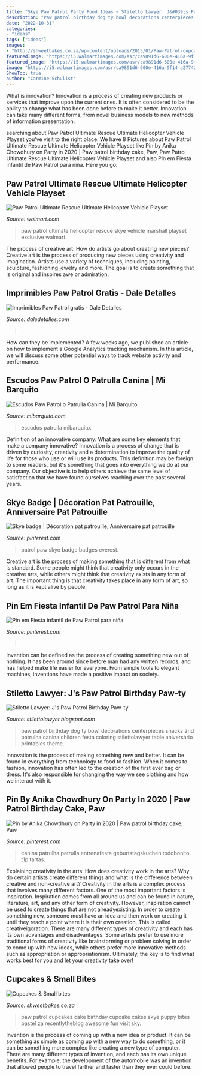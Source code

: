 ```yaml
---
title: "Skye Paw Patrol Party Food Ideas ~ Stiletto Lawyer: J&#039;s Paw Patrol Birthday Paw-ty"
description: "Paw patrol birthday dog ty bowl decorations centerpieces snacks 2nd patrulha canina children festa coloring stilettolawyer table aniversário printables theme"
date: "2022-10-31"
categories:
- "ideas"
tags: ["ideas"]
images:
- "http://shweetbakes.co.za/wp-content/uploads/2015/01/Paw-Patrol-cupcakes.jpg"
featuredImage: "https://i5.walmartimages.com/asr/ca9891d6-600e-416a-9f14-a27742600fe4_1.5ce67736d0e94392d4c8cd884d17b0ad.jpeg"
featured_image: "https://i5.walmartimages.com/asr/ca9891d6-600e-416a-9f14-a27742600fe4_1.5ce67736d0e94392d4c8cd884d17b0ad.jpeg"
image: "https://i5.walmartimages.com/asr/ca9891d6-600e-416a-9f14-a27742600fe4_1.5ce67736d0e94392d4c8cd884d17b0ad.jpeg"
ShowToc: true
author: "Carmine Schulist"
---
```



What is innovation?
Innovation is a process of creating new products or services that improve upon the current ones. It is often considered to be the ability to change what has been done before to make it better. Innovation can take many different forms, from novel business models to new methods of information presentation.

	

		
searching about Paw Patrol Ultimate Rescue Ultimate Helicopter Vehicle Playset you've visit to the right place. We have 8 Pictures about Paw Patrol Ultimate Rescue Ultimate Helicopter Vehicle Playset like Pin by Anika Chowdhury on Party in 2020 | Paw patrol birthday cake, Paw, Paw Patrol Ultimate Rescue Ultimate Helicopter Vehicle Playset and also Pin em Fiesta infantil de Paw Patrol para niña. Here you go:
		
    
## Paw Patrol Ultimate Rescue Ultimate Helicopter Vehicle Playset

<img loading=lazy src="https://i5.walmartimages.com/asr/ca9891d6-600e-416a-9f14-a27742600fe4_1.5ce67736d0e94392d4c8cd884d17b0ad.jpeg" onerror="this.onerror=null;this.src='https://tse1.mm.bing.net/th?id=OIP.QMNK4fdtN-f2-EfeItYIUwHaGu&amp;pid=15.1';" alt="Paw Patrol Ultimate Rescue Ultimate Helicopter Vehicle Playset">

_Source: walmart.com_

>paw patrol ultimate helicopter rescue skye vehicle marshall playset exclusive walmart. 

	

The process of creative art: How do artists go about creating new pieces?
Creative art is the process of producing new pieces using creativity and imagination. Artists use a variety of techniques, including painting, sculpture, fashioning jewelry and more. The goal is to create something that is original and inspires awe or admiration.

    
## Imprimibles Paw Patrol Gratis - Dale Detalles

<img loading=lazy src="https://i1.wp.com/www.daledetalles.com/wp-content/uploads/2016/03/paw-patrol26.png" onerror="this.onerror=null;this.src='https://tse3.mm.bing.net/th?id=OIP.b-uZ1m0btzOzW1ce2dYoKgHaHs&amp;pid=15.1';" alt="Imprimibles Paw Patrol gratis - Dale Detalles">

_Source: daledetalles.com_

>. 

	

How can they be implemented?
A few weeks ago, we published an article on how to implement a Google Analytics tracking mechanism. In this article, we will discuss some other potential ways to track website activity and performance.

    
## Escudos Paw Patrol O Patrulla Canina | Mi Barquito

<img loading=lazy src="https://i2.wp.com/mibarquito.com/wp-content/uploads/2017/11/Badge-Paw-Patrol-Escudo-Rocky.png?ssl=1" onerror="this.onerror=null;this.src='https://tse3.mm.bing.net/th?id=OIP.jNb5huYg_r-ZzAu6rVvrNwAAAA&amp;pid=15.1';" alt="Escudos Paw Patrol o Patrulla Canina | Mi Barquito">

_Source: mibarquito.com_

>escudos patrulla mibarquito. 

	

Definition of an innovative company: What are some key elements that make a company innovative?
Innovation is a process of change that is driven by curiosity, creativity and a determination to improve the quality of life for those who use or will use its products. This definition may be foreign to some readers, but it's something that goes into everything we do at our company. Our objective is to help others achieve the same level of satisfaction that we have found ourselves reaching over the past several years.

    
## Skye Badge | Décoration Pat Patrouille, Anniversaire Pat Patrouille

<img loading=lazy src="https://i.pinimg.com/736x/c7/4a/2d/c74a2dd0f3e6bf80c012330925291d7f--paw-patrol-badges.jpg" onerror="this.onerror=null;this.src='https://tse2.mm.bing.net/th?id=OIP.z3VbL-dCWlY0mjf6woz2gAHaIY&amp;pid=15.1';" alt="Skye badge | Décoration pat patrouille, Anniversaire pat patrouille">

_Source: pinterest.com_

>patrol paw skye badge badges everest. 

	

Creative art is the process of making something that is different from what is standard. Some people might think that creativity only occurs in the creative arts, while others might think that creativity exists in any form of art. The important thing is that creativity takes place in any form of art, so long as it is kept alive by people.

    
## Pin Em Fiesta Infantil De Paw Patrol Para Niña

<img loading=lazy src="https://i.pinimg.com/736x/b4/b2/61/b4b261c9a2bb5251085e2718d1d1e2e0.jpg" onerror="this.onerror=null;this.src='https://tse1.mm.bing.net/th?id=OIP.XhM3TQzHsOZMprpMwdI8CQHaJ2&amp;pid=15.1';" alt="Pin em Fiesta infantil de Paw Patrol para niña">

_Source: pinterest.com_

>. 

	

Invention can be defined as the process of creating something new out of nothing. It has been around since before man had any written records, and has helped make life easier for everyone. From simple tools to elegant machines, inventions have made a positive impact on society.

    
## Stiletto Lawyer: J&#039;s Paw Patrol Birthday Paw-ty

<img loading=lazy src="http://3.bp.blogspot.com/-es0Q2qKWjow/VHF7bh9rrDI/AAAAAAAAB0Q/siE0rGQGX1c/s1600/Jake&#039;s%2B4th%2BBday%2BParty%2B4.30.14%2B459.JPG" onerror="this.onerror=null;this.src='https://tse3.mm.bing.net/th?id=OIP.42jJEscnTIvhZbX0_gELEAHaLH&amp;pid=15.1';" alt="Stiletto Lawyer: J&#039;s Paw Patrol Birthday Paw-ty">

_Source: stilettolawyer.blogspot.com_

>paw patrol birthday dog ty bowl decorations centerpieces snacks 2nd patrulha canina children festa coloring stilettolawyer table aniversário printables theme. 

	

Innovation is the process of making something new and better. It can be found in everything from technology to food to fashion. When it comes to fashion, innovation has often led to the creation of the first ever bag or dress. It's also responsible for changing the way we see clothing and how we interact with it.

    
## Pin By Anika Chowdhury On Party In 2020 | Paw Patrol Birthday Cake, Paw

<img loading=lazy src="https://i.pinimg.com/736x/40/bd/b5/40bdb554ad354bc0f23edae61ec40a55.jpg" onerror="this.onerror=null;this.src='https://tse2.mm.bing.net/th?id=OIP._gTJTw1NUgFojC3a4QPXKgHaJQ&amp;pid=15.1';" alt="Pin by Anika Chowdhury on Party in 2020 | Paw patrol birthday cake, Paw">

_Source: pinterest.com_

>canina patrulha patrulla entrenafesta geburtstagskuchen todobonito t1p tartas. 

	

Explaining creativity in the arts: How does creativity work in the arts? Why do certain artists create different things and what is the difference between creative and non-creative art?
Creativity in the arts is a complex process that involves many different factors. One of the most important factors is inspiration. Inspiration comes from all around us and can be found in nature, literature, art, and any other form of creativity. However, inspiration cannot be used to create things that are not alreadyexisting. In order to create something new, someone must have an idea and then work on creating it until they reach a point where it is their own creation. This is called creativeigoration. There are many different types of creativity and each has its own advantages and disadvantages. Some artists prefer to use more traditional forms of creativity like brainstorming or problem solving in order to come up with new ideas, while others prefer more innovative methods such as appropriation or appropriationism. Ultimately, the key is to find what works best for you and let your creativity take over!

    
## Cupcakes &amp; Small Bites

<img loading=lazy src="http://shweetbakes.co.za/wp-content/uploads/2015/01/Paw-Patrol-cupcakes.jpg" onerror="this.onerror=null;this.src='https://tse4.mm.bing.net/th?id=OIP.NEef-dSkG-M6xubPDPUOKgHaFy&amp;pid=15.1';" alt="Cupcakes &amp; Small bites">

_Source: shweetbakes.co.za_

>paw patrol cupcakes cake birthday cupcake cakes skye puppy bites pastel za recentlytheblog awesome fun visit sky. 

	

Invention is the process of coming up with a new idea or product. It can be something as simple as coming up with a new way to do something, or it can be something more complex like creating a new type of computer. There are many different types of invention, and each has its own unique benefits. For example, the development of the automobile was an invention that allowed people to travel farther and faster than they ever could before.

